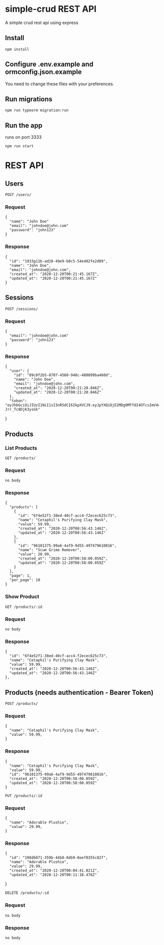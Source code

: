 # simple-crud REST API

A simple crud rest api using express

## Install

    npm install

## Configure .env.example and ormconfig.json.example

  You need to change these files with your preferences.

## Run migrations

    npm run typeorm migration:run

## Run the app

  runs on port 3333

    npm run start

# REST API

## Users

`POST /users/`

### Request

    {
      "name": "John Doe"
      "email": "johndoe@john.com"
      "password": "john123"
    }

### Response

    {
      "id": "1933g11b-ad28-49e9-b0c5-54e402fe2d09",
      "name": "John Doe",
      "email": "johndoe@john.com",
      "created_at": "2020-12-20T00:21:45.167Z",
      "updated_at": "2020-12-20T00:21:45.167Z"
    }

## Sessions

`POST /sessions/`

### Request

    {
      "email": "johndoe@john.com"
      "password": "john123"
    }

### Response

    {
      "user": {
        "id": "89c0f2b5-8707-4560-948c-480899ba460d",
        "name": "John Doe",
        "email": "johndoe@john.com",
        "created_at": "2020-12-20T00:21:20.846Z",
        "updated_at": "2020-12-20T00:21:20.846Z"
      },
      "token": "eyJhbGciOiJIUzI1NiI1sI3nR5dCI6IkpXVCJ9.eyJpYXQiOjE2MDg0MTfdI4OTcsImV4cCI6MTYwODQ5ONywic3ViIjoiODlgDjMGYyYjUtODcwNy00NTYwLTk0OGMtNDgwODk5YmE0NjBkIn0.uRlIsOEt7ubwBEm0LJIBTO52JKBISY-Jrr_Tc8DjK3ysGk"
}

## Products

### List Products

`GET /products/`

### Request

    no body

### Response

    {
      "products": [
        {
          "id": "6f4e52f1-38ed-40cf-acc4-f2ecec625c73",
          "name": "Cetaphil's Purifying Clay Mask",
          "value": 59.99,
          "created_at": "2020-12-20T00:56:43.146Z",
          "updated_at": "2020-12-20T00:56:43.146Z"
        },
        {
          "id": "96101375-99a6-4af9-9d55-497479610816",
          "name": "Scum Grime Remover",
          "value": 20.99,
          "created_at": "2020-12-20T00:58:00.059Z",
          "updated_at": "2020-12-20T00:58:00.059Z"
        }
      ],
      "page": 1,
      "per_page": 10
    }

### Show Product

`GET /products/:id`

### Request

    no body

### Response

    {
      "id": "6f4e52f1-38ed-40cf-acc4-f2ecec625c73",
      "name": "Cetaphil's Purifying Clay Mask",
      "value": 59.99,
      "created_at": "2020-12-20T00:56:43.146Z",
      "updated_at": "2020-12-20T00:56:43.146Z"
    },

## Products (needs authentication - Bearer Token)

`POST /products/`

### Request

    {
      "name": "Cetaphil's Purifying Clay Mask",
      "value": 59.99,
    }

### Response

    {
      "name": "Cetaphil's Purifying Clay Mask",
      "value": 59.99,
      "id": "96101375-99a6-4af9-9d55-497479610816",
      "created_at": "2020-12-20T00:58:00.059Z",
      "updated_at": "2020-12-20T00:58:00.059Z"
    }

`PUT /products/:id`

### Request

    {
      "name": "Adorable Plushie",
      "value": 29.99,
    }

### Response

    {
      "id": "198d6871-359b-44b8-8db9-0eef0355c82f",
      "name": "Adorable Plushie",
      "value": 29.99,
      "created_at": "2020-12-20T00:04:41.821Z",
      "updated_at": "2020-12-20T00:11:18.476Z"
  }

`DELETE /products/:id`

### Request

    no body

### Response

    no body







